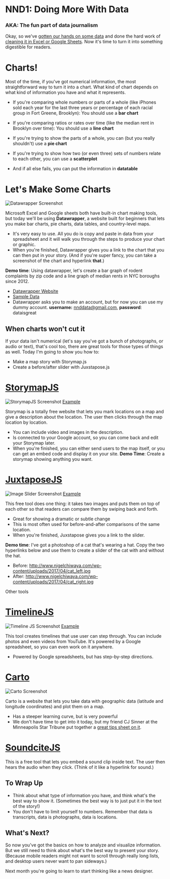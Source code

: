 # NND1: Doing More With Data

### AKA: The fun part of data journalism

Okay, so we've <a href="../readme.md" target="blank">gotten our hands on some data</a> and done the hard work of <a href="../analysis/readme.md" target="blank">cleaning it in Excel or Google Sheets</a>. Now it's time to turn it into something digestible for readers. 

# Charts!

Most of the time, if you've got numerical information, the most straightforward way to turn it into a chart. What kind of chart depends on what kind of information you have and what it represents.

- If you're comparing whole numbers or parts of a whole (like iPhones sold each year for the last three years or percentage of each racial group in Fort Greene, Brooklyn): You should use a **bar chart**

- If you're comparing ratios or rates over time (like the median rent in Brooklyn over time): You should use a **line chart**

- If you're trying to show the parts of a whole, you can (but you really shouldn't) use a **pie chart**

- If you're trying to show how two (or even three) sets of numbers relate to each other, you can use a **scatterplot**

- And if all else fails, you can put the information in **datatable**

# Let's Make Some Charts
![Datawrapper Screenshot](images/datawrapper.png)

Microsoft Excel and Google sheets both have built-in chart making tools, but today we'll be using **Datawrapper**, a website built for beginners that lets you make bar charts, pie charts, data tables, and country-level maps.
- It's very easy to use. All you do is copy and paste in data from your spreadsheet and it will walk you through the steps to produce your chart or graphic.
- When you're finished, Datawrapper gives you a link to the chart that you can then put in your story. (And if you're super fancy, you can take a screenshot of the chart and hyperlink **that**.)

**Demo time**: Using datawrapper, let's create a bar graph of rodent complaints by zip code and a line graph of median rents in NYC boroughs since 2012.
- <a href="https://www.datawrapper.de" target="blank">Datawrapper Website</a>
- <a href="https://docs.google.com/spreadsheets/d/1W5cYR7_q62ZahBCikfJ3rYe4Dsdb-eAp0pXImPRmNg0/edit?usp=sharing" target="blank">Sample Data</a>
- Datawrapper asks you to make an account, but for now you can use my dummy account. **username:** nnddata@gmail.com, **password**: dataisgreat

##  When charts won't cut it
If your data isn't numerical (let's say you've got a bunch of photographs, or audio or text), that's cool too, there are great tools for those types of things as well. Today I'm going to show you how to:

- Make a map story with Storymap.js
- Create a before/after slider with Juxstapose.js


# [StorymapJS](https://storymap.knightlab.com/)
![StorymapJS Screenshot](images/storymap.png)
[Example](https://www.dnainfo.com/new-york/20160919/chelsea/timeline-how-ahman-khan-rahami-was-found)

Storymap is a totally free website that lets you mark locations on a map and give a description about the location. The user then clicks through the map location by location.
- You can include video and images in the description.
- Is connected to your Google account, so you can come back and edit your Storymap later.
- When you're finished, you can either send users to the map itself, or you can get an embed code and display it on your site. 
**Demo Time**: Create a storymap showing anything you want. 

# [JuxtaposeJS](https://juxtapose.knightlab.com/)
![Image Slider Screenshot](images/image_slider.png)
[Example](https://www.dnainfo.com/new-york/20150326/east-village/massive-explosion-rips-through-east-village-building)

This free tool does one thing: it takes two images and puts them on top of each other so that readers can compare them by swiping back and forth. 
- Great for showing a dramatic or subtle change
- This is most often used for before-and-after comparisons of the same location.
- When you're finished, Juxstapose gives you a link to the slider.

**Demo time**: I've got a photoshop of a cat that's wearing a hat. Copy the two hyperlinks below and use them to create a slider of the cat with and without the hat.

- Before: http://www.nigelchiwaya.com/wp-content/uploads/2017/04/cat_left.jpg
- After: http://www.nigelchiwaya.com/wp-content/uploads/2017/04/cat_right.jpg


Other tools
# [TimelineJS](https://timeline.knightlab.com/)
![Timeline JS Screenshot](images/timeline.png)
[Example](https://www.dnainfo.com/new-york/20160826/jamaica/timeline-look-back-at-century-old-elmhurst-dairy-before-it-closes)

This tool creates timelines that use user can step through. You can include photos and even videos from YouTube. It's powered by a Google spreadsheet, so you can even work on it anywhere.
- Powered by Google spreadsheets, but has step-by-step directions.

# [Carto](https://carto.com/)
![Carto Screenshot](images/carto.png)

Carto is a website that lets you take data with geographic data (latitude and longitude coordinates) and plot them on a map.
- Has a steeper learning curve, but is very powerful
- We don't have time to get into it today, but my friend CJ Sinner at the Minneapolis Star Tribune put together a [great tips sheet on it](https://docs.google.com/document/d/145BMLYolq7VR2QIE_9s2SZ84ShgTHGKmyCr8pP-sXpo/edit).

# [SoundciteJS](http://soundcite.knightlab.com/)

This is a free tool that lets you embed a sound clip inside text. The user then hears the audio when they click. (Think of it like a hyperlink for sound.) 

## To Wrap Up
- Think about what type of information you have, and think what's the best way to show it. (Sometimes the best way is to just put it in the text of the story!)
- You don't have to limit yourself to numbers. Remember that data is transcripts, data is photographs, data is locations.


## What's Next?

So now you've got the basics on how to analyze and visualize information. But we still need to think about what's the best way to present your story. (Because mobile readers might not want to scroll through really long lists, and desktop users never want to pan sideways.)

Next month you're going to learn to start thinking like a news designer.